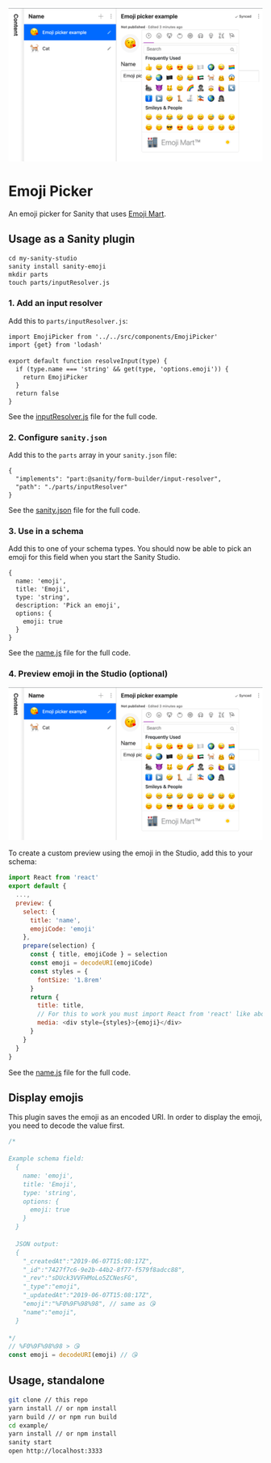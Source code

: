 ![Emoji picker example](/docs/emoji-picker-example.png)

# Emoji Picker

An emoji picker for Sanity that uses [Emoji Mart](https://github.com/missive/emoji-mart).

## **Usage as a Sanity plugin**

```
cd my-sanity-studio
sanity install sanity-emoji
mkdir parts
touch parts/inputResolver.js
```

### **1. Add an input resolver**

Add this to `parts/inputResolver.js`:

```
import EmojiPicker from '../../src/components/EmojiPicker'
import {get} from 'lodash'

export default function resolveInput(type) {
  if (type.name === 'string' && get(type, 'options.emoji')) {
    return EmojiPicker
  }
  return false
}
```

See the [inputResolver.js](/example/parts/inputResolver.js) file for the full code.

### **2. Configure `sanity.json`**

Add this to the `parts` array in your `sanity.json` file:

```
{
  "implements": "part:@sanity/form-builder/input-resolver",
  "path": "./parts/inputResolver"
}
```

See the [sanity.json](/example/sanity.json) file for the full code.


### **3. Use in a schema**

Add this to one of your schema types. You should now be able to pick an emoji for this field when you start the Sanity Studio.

```
{
  name: 'emoji',
  title: 'Emoji',
  type: 'string',
  description: 'Pick an emoji',
  options: {
    emoji: true
  }
}
```

See the [name.js](/example/schemas/name.js) file for the full code.

### **4. Preview emoji in the Studio (optional)**

![Emoji picker example](/docs/emoji-picker-example.png)

To create a custom preview using the emoji in the Studio, add this to your schema:

```js 
import React from 'react'
export default {
  ..., 
  preview: {
    select: {
      title: 'name',
      emojiCode: 'emoji'
    },
    prepare(selection) {
      const { title, emojiCode } = selection
      const emoji = decodeURI(emojiCode)
      const styles = {
        fontSize: '1.8rem'
      }
      return {
        title: title,
        // For this to work you must import React from 'react' like above:
        media: <div style={styles}>{emoji}</div>
      }
    }
  }
}
```

See the [name.js](/example/schemas/name.js) file for the full code.

## Display emojis

This plugin saves the emoji as an encoded URI. In order to display the emoji, you need to decode the value first.

```js
/* 

Example schema field:
  {
    name: 'emoji',
    title: 'Emoji',
    type: 'string',
    options: {
      emoji: true
    }
  }

  JSON output:
  {
    "_createdAt":"2019-06-07T15:08:17Z",
    "_id":"7427f7c6-9e2b-44b2-8f77-f579f8adcc88",
    "_rev":"sDUck3VVFHMoLo5ZCNesFG",
    "_type":"emoji",
    "_updatedAt":"2019-06-07T15:08:17Z",
    "emoji":"%F0%9F%98%98", // same as 😘
    "name":"emoji",
  } 

*/
// %F0%9F%98%98 > 😘
const emoji = decodeURI(emoji) // 😘

```

## **Usage, standalone**

```bash
git clone // this repo
yarn install // or npm install
yarn build // or npm run build
cd example/
yarn install // or npm install
sanity start
open http://localhost:3333
```